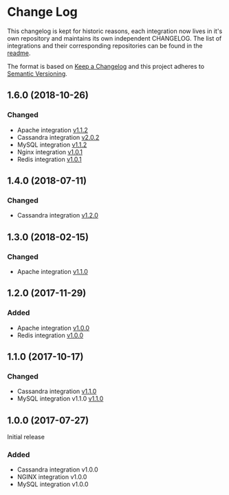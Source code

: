 # Change Log

This changelog is kept for historic reasons, each integration now lives in it's
own repository and maintains its own independent CHANGELOG. The list of
integrations and their corresponding repositories can be found in the
[readme](README.md).

The format is based on [Keep a Changelog](http://keepachangelog.com/)
and this project adheres to [Semantic Versioning](http://semver.org/).

## 1.6.0 (2018-10-26)
### Changed
- Apache integration [v1.1.2](https://github.com/newrelic/nri-apache/blob/master/CHANGELOG.md#112-2018-10-18)
- Cassandra integration [v2.0.2](https://github.com/newrelic/nri-cassandra/blob/master/CHANGELOG.md#202-2018-09-12)
- MySQL integration [v1.1.2](https://github.com/newrelic/nri-mysql/blob/master/CHANGELOG.md#112-2018-10-16)
- Nginx integration [v1.0.1](https://github.com/newrelic/nri-nginx/blob/master/CHANGELOG.md#101-2018-09-07)
- Redis integration [v1.0.1](https://github.com/newrelic/nri-redis/blob/master/CHANGELOG.md#101-2018-09-07)

## 1.4.0 (2018-07-11)
### Changed
- Cassandra integration [v1.2.0](integrations/cassandra/CHANGELOG.md#120-2018-07-11)

## 1.3.0 (2018-02-15)
### Changed
- Apache integration [v1.1.0](integrations/apache/CHANGELOG.md#110-2018-02-08)

## 1.2.0 (2017-11-29)
### Added
- Apache integration [v1.0.0](integrations/apache/CHANGELOG.md#100-2017-11-29)
- Redis integration [v1.0.0](integrations/redis/CHANGELOG.md#100-2017-11-29)

## 1.1.0 (2017-10-17)
### Changed
- Cassandra integration [v1.1.0](integrations/cassandra/CHANGELOG.md#110-2017-10-16)
- MySQL integration v1.1.0 [v1.1.0](integrations/mysql/CHANGELOG.md#110-2017-10-16)

## 1.0.0 (2017-07-27)

Initial release

### Added
- Cassandra integration v1.0.0
- NGINX integration v1.0.0
- MySQL integration v1.0.0
